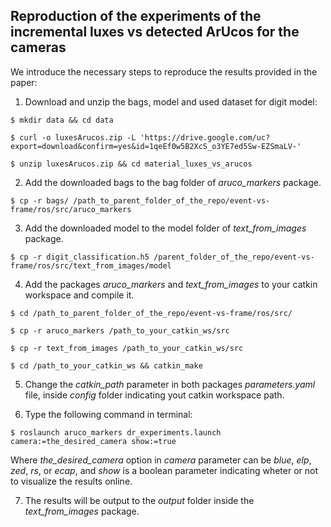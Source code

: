 ## Reproduction of the experiments of the incremental luxes vs detected ArUcos for the cameras

We introduce the necessary steps to reproduce the results provided in the paper:

1. Download and unzip the bags, model and used dataset for digit model:

```
$ mkdir data && cd data
```

```
$ curl -o luxesArucos.zip -L 'https://drive.google.com/uc?export=download&confirm=yes&id=1qeEf0w5B2XcS_o3YE7ed5Sw-EZSmaLV-'
```

```
$ unzip luxesArucos.zip && cd material_luxes_vs_arucos
```

2. Add the downloaded bags to the bag folder of *aruco_markers* package.

```
$ cp -r bags/ /path_to_parent_folder_of_the_repo/event-vs-frame/ros/src/aruco_markers
```

3. Add the downloaded model to the model folder of *text_from_images* package.

```
$ cp -r digit_classification.h5 /parent_folder_of_the_repo/event-vs-frame/ros/src/text_from_images/model
```

4. Add the packages *aruco_markers* and *text_from_images* to your catkin workspace and compile it.

```
$ cd /path_to_parent_folder_of_the_repo/event-vs-frame/ros/src/
```
```
$ cp -r aruco_markers /path_to_your_catkin_ws/src
```

```
$ cp -r text_from_images /path_to_your_catkin_ws/src
```

```
$ cd /path_to_your_catkin_ws && catkin_make
```

5. Change the *catkin_path* parameter in both packages *parameters.yaml* file, inside *config* folder indicating yout catkin workspace path.

6. Type the following command in terminal:

```
$ roslaunch aruco_markers dr_experiments.launch camera:=the_desired_camera show:=true
```

Where *the_desired_camera* option in *camera* parameter can be *blue*, *elp*, *zed*, *rs*, or *ecap*, and *show* is a boolean parameter indicating wheter or not to visualize the results online. 

7. The results will be output to the *output* folder inside the *text_from_images* package.
